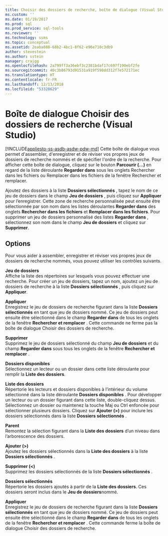 ```yaml
---
title: Choisir des dossiers de recherche, boîte de dialogue (Visual Studio) | Microsoft Docs
ms.custom: ''
ms.date: 01/19/2017
ms.prod: sql
ms.prod_service: sql-tools
ms.reviewer: ''
ms.technology: ssms
ms.topic: conceptual
ms.assetid: 2eaba888-68b2-4bc1-8f62-e96e710c3db9
author: stevestein
ms.author: sstein
manager: craigg
ms.openlocfilehash: 2a799ff3a36ebf3c2381bdaf17c697f190ebf2fe
ms.sourcegitcommit: 40c3b86793d91531a919f598dd312f7e572171ec
ms.translationtype: HT
ms.contentlocale: fr-FR
ms.lasthandoff: 12/13/2018
ms.locfileid: "53328629"
---
```

# <a name="choose-search-folders-dialog-box-visual-studio"></a>Boîte de dialogue Choisir des dossiers de recherche (Visual Studio)
[!INCLUDE[appliesto-ss-asdb-asdw-pdw-md](../../includes/appliesto-ss-asdb-asdw-pdw-md.md)]
Cette boîte de dialogue vous permet d'assembler, d'enregistrer et de réviser vos propres jeux de dossiers de recherche nommés et de spécifier l'ordre de la recherche. Pour afficher cette boîte de dialogue, cliquez sur le bouton **Parcourir (...)** en regard de la liste déroulante **Regarder dans** sous les onglets Rechercher dans les fichiers ou Remplacer dans les fichiers de la fenêtre Rechercher et remplacer.  
  
Ajoutez des dossiers à la liste **Dossiers sélectionnés** , tapez le nom de ce jeu de dossiers dans le champ **Jeu de dossiers** , puis cliquez sur **Appliquer** pour l’enregistrer. Cette zone de recherche personnalisée peut ensuite être sélectionnée par son nom dans les listes déroulantes **Regarder dans** des onglets **Rechercher dans les fichiers** et **Remplacer dans les fichiers**. Pour supprimer un jeu de dossiers personnalisé des listes **Regarder dans** , sélectionnez son nom dans le champ **Jeu de dossiers** et cliquez sur **Supprimer**.  
  
## <a name="options"></a>Options  
Pour vous aider à assembler, enregistrer et réviser vos propres jeux de dossiers de recherche nommés, vous pouvez utiliser les contrôles suivants.  
  
**Jeu de dossiers**  
Affiche la liste des répertoires sur lesquels vous pouvez effectuer une recherche. Pour créer un jeu de dossiers, tapez un nom, ajoutez un jeu de dossiers de recherche à la liste **Dossiers sélectionnés** , puis cliquez sur **Appliquer**.  
  
**Appliquer**  
Enregistrez le jeu de dossiers de recherche figurant dans la liste **Dossiers sélectionnés** en tant que jeu de dossiers nommé. Ce jeu de dossiers peut ensuite être sélectionné dans le champ **Regarder dans** de tous les onglets de la fenêtre **Rechercher et remplacer** . Cette commande ne ferme pas la boîte de dialogue Choisir des dossiers de recherche.  
  
**Supprimer**  
Supprimez le jeu de dossiers sélectionné du champ **Jeu de dossiers** et du champ **Regarder dans** sous tous les onglets de la fenêtre **Rechercher et remplacer** .  
  
**Dossiers disponibles**  
Sélectionnez un lecteur ou un dossier dans cette liste déroulante pour remplir la **Liste des dossiers**.  
  
**Liste des dossiers**  
Répertorie les lecteurs et dossiers disponibles à l’intérieur du volume sélectionné dans la liste déroulante **Dossiers disponibles** . Pour développer un lecteur ou un dossier figurant dans cette liste, double-cliquez dessus. Sélectionnez un dossier ou maintenez la touche Maj ou Ctrl enfoncée pour sélectionner plusieurs dossiers. Cliquez sur **Ajouter (>)** pour inclure les dossiers sélectionnés dans la liste **Dossiers sélectionnés** .  
  
**Parent**  
Remontez la sélection figurant dans la **Liste des dossiers** d’un niveau dans l’arborescence des dossiers.  
  
**Ajouter (>)**  
Ajoutez les dossiers sélectionnés dans la **Liste des dossiers** à la liste **Dossiers sélectionnés** .  
  
**Supprimer (<)**  
Supprimez les dossiers sélectionnés de la liste **Dossiers sélectionnés** .  
  
**Dossiers sélectionnés**  
Répertorie les dossiers ajoutés à partir de la **Liste des dossiers**. Ces dossiers seront inclus dans le **Jeu de dossiers**nommé.  
  
**Appliquer**  
Enregistrez le jeu de dossiers de recherche figurant dans la liste **Dossiers sélectionnés** en tant que jeu de dossiers nommé. Ce jeu de dossiers peut ensuite être sélectionné dans le champ **Regarder dans** de tous les onglets de la fenêtre **Rechercher et remplacer** . Cette commande ferme la boîte de dialogue Choisir des dossiers de recherche.  
